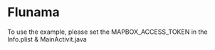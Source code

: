 # Flunama

To use the example, please set the MAPBOX_ACCESS_TOKEN in the Info.plist & MainActivit.java
